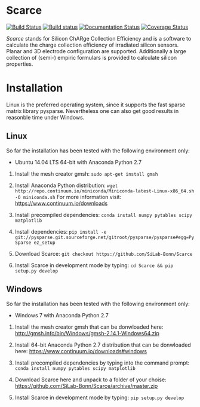 # Scarce
[![Build Status](https://travis-ci.org/SiLab-Bonn/Scarce.svg?branch=master)](https://travis-ci.org/SiLab-Bonn/Scarce)
[![Build status](https://ci.appveyor.com/api/projects/status/32o1x5kcss45m35d?svg=true)](https://ci.appveyor.com/project/DavidLP/scarce)
[![Documentation Status](https://readthedocs.org/projects/scarce/badge/?version=latest)](http://scarce.readthedocs.io/en/latest/?badge=latest)
[![Coverage Status](https://coveralls.io/repos/github/SiLab-Bonn/Scarce/badge.svg?branch=master)](https://coveralls.io/github/SiLab-Bonn/Scarce?branch=master)

_Scarce_ stands for Silicon ChARge Collection Efficiency and is a software
to calculate the charge collection efficiency of irradiated silicon sensors.
Planar and 3D electrode configuration are supported.
Additionally a large collection of (semi-) empiric formulars is provided to
calculate silicon properties.

# Installation

Linux is the preferred operating system, since it supports the fast sparse matrix library pysparse. Nevertheless
one can also get good results in reasonble time under Windows.

## Linux
So far the installation has been tested with the following environment only:
- Ubuntu 14.04 LTS 64-bit with Anaconda Python 2.7

1. Install the mesh creator gmsh:
`sudo apt-get install gmsh`

2. Install Anaconda Python distribution: 
`wget http://repo.continuum.io/miniconda/Miniconda-latest-Linux-x86_64.sh -O miniconda.sh` 
For more information visit: https://www.continuum.io/downloads

3. Install precompiled dependencies: 
`conda install numpy pytables scipy matplotlib`

4. Install dependencies:
`pip install -e git://pysparse.git.sourceforge.net/gitroot/pysparse/pysparse#egg=PySparse ez_setup`

5. Download Scarce:
`git checkout https://github.com/SiLab-Bonn/Scarce`

6. Install Scarce in development mode by typing: 
`cd Scarce && pip setup.py develop`

## Windows
So far the installation has been tested with the following environment only:
- Windows 7 with Anaconda Python 2.7

1. Install the mesh creator gmsh that can be donwloaded here:
http://gmsh.info/bin/Windows/gmsh-2.14.1-Windows64.zip

2. Install 64-bit Anaconda Python 2.7 distribution that can be donwloaded here:
https://www.continuum.io/downloads#windows

3. Install precompiled dependencies by typing into the command prompt: 
`conda install numpy pytables scipy matplotlib`

4. Download Scarce here and unpack to a folder of your choise:
https://github.com/SiLab-Bonn/Scarce/archive/master.zip

5. Install Scarce in development mode by typing: 
`pip setup.py develop`




